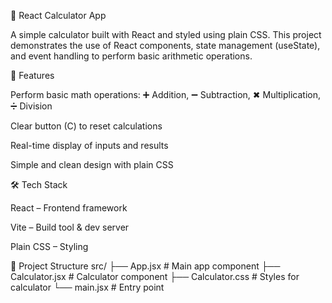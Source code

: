 🧮 React Calculator App

A simple calculator built with React and styled using plain CSS. This project demonstrates the use of React components, state management (useState), and event handling to perform basic arithmetic operations.

🚀 Features

Perform basic math operations: ➕ Addition, ➖ Subtraction, ✖ Multiplication, ➗ Division

Clear button (C) to reset calculations

Real-time display of inputs and results

Simple and clean design with plain CSS

🛠️ Tech Stack

React
 – Frontend framework

Vite
 – Build tool & dev server

Plain CSS – Styling

📂 Project Structure
src/
 ├── App.jsx        # Main app component
 ├── Calculator.jsx # Calculator component
 ├── Calculator.css # Styles for calculator
 └── main.jsx       # Entry point
